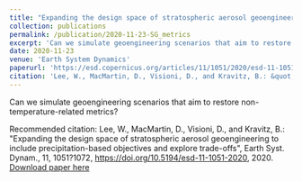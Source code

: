 ```yaml
---
title: "Expanding the design space of stratospheric aerosol geoengineering to include precipitation-based objectives and explore trade-offs"
collection: publications
permalink: /publication/2020-11-23-SG_metrics
excerpt: 'Can we simulate geoengineering scenarios that aim to restore non-temperature-related metrics?'
date: 2020-11-23
venue: 'Earth System Dynamics'
paperurl: 'https://esd.copernicus.org/articles/11/1051/2020/esd-11-1051-2020.html'
citation: 'Lee, W., MacMartin, D., Visioni, D., and Kravitz, B.: &quot;Expanding the design space of stratospheric aerosol geoengineering to include precipitation-based objectives and explore trade-offs&quot;, Earth Syst. Dynam., 11, 1051?1072, https://doi.org/10.5194/esd-11-1051-2020, 2020.'
---
```

Can we simulate geoengineering scenarios that aim to restore non-temperature-related metrics?

Recommended citation: Lee, W., MacMartin, D., Visioni, D., and Kravitz, B.: &quot;Expanding the design space of stratospheric aerosol geoengineering to include precipitation-based objectives and explore trade-offs&quot;, Earth Syst. Dynam., 11, 1051?1072, https://doi.org/10.5194/esd-11-1051-2020, 2020.
[Download paper here](http://dan-visioni.github.io/files/SG_2020_Metrics.pdf)